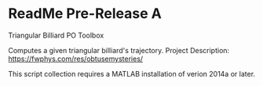 # ReadMe Pre-Release A
Triangular Billiard PO Toolbox

Computes a given triangular billiard's trajectory.
Project Description: 
	https://fwphys.com/res/obtusemysteries/
	
	
This script collection requires a MATLAB installation of verion 2014a or later.
